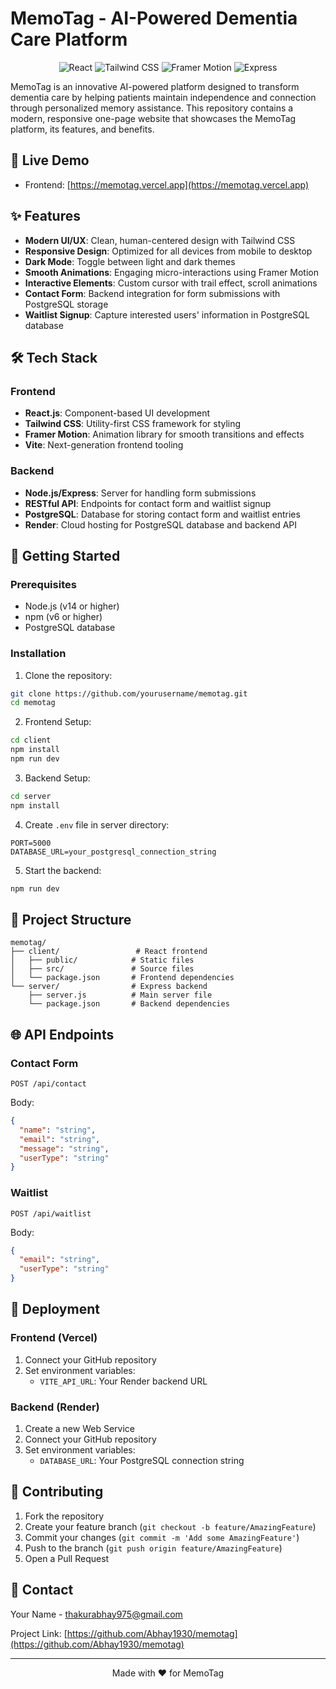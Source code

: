 # MemoTag - AI-Powered Dementia Care Platform

<p align="center">
  <img src="https://img.shields.io/badge/React-18.x-61DAFB?style=for-the-badge&logo=react&logoColor=white" alt="React" />
  <img src="https://img.shields.io/badge/Tailwind_CSS-38B2AC?style=for-the-badge&logo=tailwind-css&logoColor=white" alt="Tailwind CSS" />
  <img src="https://img.shields.io/badge/Framer_Motion-0055FF?style=for-the-badge&logo=framer&logoColor=white" alt="Framer Motion" />
  <img src="https://img.shields.io/badge/Express-000000?style=for-the-badge&logo=express&logoColor=white" alt="Express" />
</p>

MemoTag is an innovative AI-powered platform designed to transform dementia care by helping patients maintain independence and connection through personalized memory assistance. This repository contains a modern, responsive one-page website that showcases the MemoTag platform, its features, and benefits.

## 🌟 Live Demo

- Frontend: [https://memotag.vercel.app](https://memotag.vercel.app)


## ✨ Features

- **Modern UI/UX**: Clean, human-centered design with Tailwind CSS
- **Responsive Design**: Optimized for all devices from mobile to desktop
- **Dark Mode**: Toggle between light and dark themes
- **Smooth Animations**: Engaging micro-interactions using Framer Motion
- **Interactive Elements**: Custom cursor with trail effect, scroll animations
- **Contact Form**: Backend integration for form submissions with PostgreSQL storage
- **Waitlist Signup**: Capture interested users' information in PostgreSQL database

## 🛠️ Tech Stack

### Frontend
- **React.js**: Component-based UI development
- **Tailwind CSS**: Utility-first CSS framework for styling
- **Framer Motion**: Animation library for smooth transitions and effects
- **Vite**: Next-generation frontend tooling

### Backend
- **Node.js/Express**: Server for handling form submissions
- **RESTful API**: Endpoints for contact form and waitlist signup
- **PostgreSQL**: Database for storing contact form and waitlist entries
- **Render**: Cloud hosting for PostgreSQL database and backend API

## 🚀 Getting Started

### Prerequisites

- Node.js (v14 or higher)
- npm (v6 or higher)
- PostgreSQL database

### Installation

1. Clone the repository:
```bash
git clone https://github.com/yourusername/memotag.git
cd memotag
```

2. Frontend Setup:
```bash
cd client
npm install
npm run dev
```

3. Backend Setup:
```bash
cd server
npm install
```

4. Create `.env` file in server directory:
```env
PORT=5000
DATABASE_URL=your_postgresql_connection_string
```

5. Start the backend:
```bash
npm run dev
```

## 📁 Project Structure

```
memotag/
├── client/                 # React frontend
│   ├── public/            # Static files
│   ├── src/               # Source files
│   └── package.json       # Frontend dependencies
└── server/                # Express backend
    ├── server.js          # Main server file
    └── package.json       # Backend dependencies
```

## 🌐 API Endpoints

### Contact Form
```http
POST /api/contact
```
Body:
```json
{
  "name": "string",
  "email": "string",
  "message": "string",
  "userType": "string"
}
```

### Waitlist
```http
POST /api/waitlist
```
Body:
```json
{
  "email": "string",
  "userType": "string"
}
```

## 🚀 Deployment

### Frontend (Vercel)
1. Connect your GitHub repository
2. Set environment variables:
   - `VITE_API_URL`: Your Render backend URL

### Backend (Render)
1. Create a new Web Service
2. Connect your GitHub repository
3. Set environment variables:
   - `DATABASE_URL`: Your PostgreSQL connection string



## 👥 Contributing

1. Fork the repository
2. Create your feature branch (`git checkout -b feature/AmazingFeature`)
3. Commit your changes (`git commit -m 'Add some AmazingFeature'`)
4. Push to the branch (`git push origin feature/AmazingFeature`)
5. Open a Pull Request

## 📧 Contact

Your Name - [thakurabhay975@gmail.com](mailto:thakurabhay975@gmail.com)

Project Link: [https://github.com/Abhay1930/memotag](https://github.com/Abhay1930/memotag)

---

<p align="center">Made with ❤️ for MemoTag</p>

